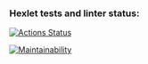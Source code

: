 ### Hexlet tests and linter status:
[![Actions Status](https://github.com/seenerve/frontend-project-44/workflows/hexlet-check/badge.svg)](https://github.com/seenerve/frontend-project-44/actions)

[![Maintainability](https://api.codeclimate.com/v1/badges/20ad046f05ef7169d340/maintainability)](https://codeclimate.com/github/seenerve/frontend-project-44/maintainability)
